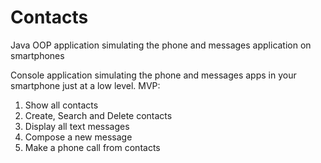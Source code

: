 # Contacts
Java OOP application simulating the phone and messages application on smartphones

Console application simulating the phone and messages apps in your smartphone just at a low level.
MVP:
1. Show all contacts
2. Create, Search and Delete contacts
3. Display all text messages
4. Compose a new message
5. Make a phone call from contacts
